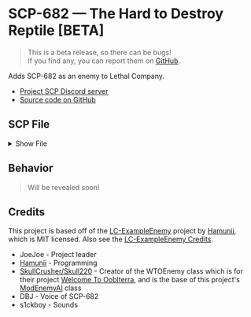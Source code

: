 # SCP-682 — The Hard to Destroy Reptile [BETA]

> This is a beta release, so there can be bugs!  
> If you find any, you can report them on [GitHub](https://github.com/Hamunii/LC-SCP-682-Enemy/issues).

Adds SCP-682 as an enemy to Lethal Company.

- [Project SCP Discord server](https://discord.gg/upSmhnvM2t)
- [Source code on GitHub](https://github.com/Hamunii/LC-SCP-682-Enemy)

## SCP File

<details>
<summary>Show File</summary>
Item #: SCP-682

Object Class: Keter

Special Containment Procedures: SCP-682 must be destroyed as soon as possible. At this time, no means available to SCP teams are capable of destroying SCP-682, only able to cause massive physical damage. SCP-682 should be contained within a 5 m x 5 m x 5 m chamber with 25 cm reinforced acid-resistant steel plate lining all inside surfaces. The containment chamber should be filled with hydrochloric acid until SCP-682 is submerged and incapacitated. Any attempts of SCP-682 to move, speak, or breach containment should be reacted to quickly and with full force as called for by the circumstances.

Personnel are forbidden to speak to SCP-682, for fear of provoking a rage-state. All unauthorized personnel attempting to communicate to SCP-682 will be restrained and removed by force.

Due to its frequent attempts at containment breach, difficulty of containment and incapacitation, and high threat of Foundation Exposure, SCP-682 is to be contained in site [REDACTED]. The Foundation will use the best of its resources to maintain all land within fifty (50) kilometers clear of human development.

Description: SCP-682 is a large, vaguely reptile-like creature of unknown origin. It appears to be extremely intelligent, and was observed to engage in complex communication with SCP-079 during their limited time of exposure. SCP-682 appears to have a hatred of all life, which has been expressed in several interviews during containment. (See Addendum 682-B).

SCP-682 has always been observed to have extremely high strength, speed, and reflexes, though exact levels vary with its form. SCP-682's physical body grows and changes very quickly, growing or decreasing in size as it consumes or sheds material. SCP-682 gains energy from anything it ingests, organic or inorganic. Digestion seems to be aided by a set of filtering gills inside of SCP-682's nostrils, which are able to remove usable matter from any liquid solution, enabling it to constantly regenerate from the acid it is contained in. SCP-682's regenerative capabilities and resilience are staggering, and SCP-682 has been seen moving and speaking with its body 87% destroyed or rotted.

In case of containment breach, SCP-682 is to be tracked and re-captured by all available Mobile Task Forces, and no teams with fewer than seven (7) members are cleared to engage it. To date (██-██-████), attempted breaches have numbered at seventeen (17), while successful breaches have numbered at six (6). (See Addendum 682-D).
</details>

## Behavior

> Will be revealed soon!

## Credits

This project is based off of the [LC-ExampleEnemy](https://github.com/Hamunii/LC-ExampleEnemy) project by [Hamunii](https://github.com/Hamunii), which is MIT licensed. Also see the [LC-ExampleEnemy Credits](https://github.com/Hamunii/LC-ExampleEnemy?tab=readme-ov-file#credits).

- JoeJoe - Project leader
- [Hamunii](https://github.com/Hamunii) - Programming
- [SkullCrusher/Skull220](https://github.com/Skull220) - Creator of the WTOEnemy class which is for their project [Welcome To Ooblterra](https://thunderstore.io/c/lethal-company/p/Skeleton_Studios/Welcome_To_Ooblterra/), and is the base of this project's [ModEnemyAI](https://github.com/Hamunii/LC-SCP-682-Enemy/tree/main/Plugin/src/Enemy/ModEnemyAI) class
- DBJ - Voice of SCP-682
- s1ckboy - Sounds
